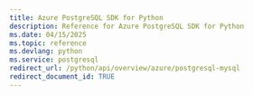 ```yaml
---
title: Azure PostgreSQL SDK for Python
description: Reference for Azure PostgreSQL SDK for Python
ms.date: 04/15/2025
ms.topic: reference
ms.devlang: python
ms.service: postgresql
redirect_url: /python/api/overview/azure/postgresql-mysql
redirect_document_id: TRUE
---
```

